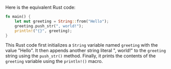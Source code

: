 Here is the equivalent Rust code:

```rust
fn main() {
    let mut greeting = String::from("Hello");
    greeting.push_str(", world!");
    println!("{}", greeting);
}
```
This Rust code first initializes a `String` variable named `greeting` with the value "Hello". It then appends another string literal ", world!" to the `greeting` string using the `push_str()` method. Finally, it prints the contents of the `greeting` variable using the `println!()` macro.
